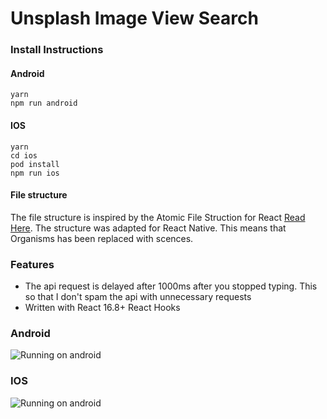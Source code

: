 # Unsplash Image View Search

### Install Instructions

#### Android

    yarn
    npm run android

#### IOS

    yarn
    cd ios
    pod install
    npm run ios

#### File structure

The file structure is inspired by the Atomic File Struction for React [Read Here](https://medium.com/@janelle.wg/atomic-design-pattern-how-to-structure-your-react-application-2bb4d9ca5f97).
The structure was adapted for React Native. This means that Organisms has been replaced with scences.

### Features

- The api request is delayed after 1000ms after you stopped typing. This so that I don't spam the api with unnecessary requests
- Written with React 16.8+ React Hooks

### Android

![Running on android](resources/androidGif.gif)

### IOS

![Running on android](resources/iosGif.gif)
